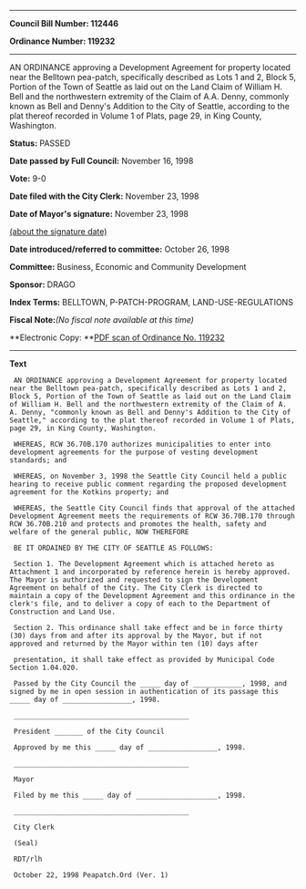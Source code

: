 

********

**Council Bill Number: 112446**
   
**Ordinance Number: 119232**
********

 AN ORDINANCE approving a Development Agreement for property located near the Belltown pea-patch, specifically described as Lots 1 and 2, Block 5, Portion of the Town of Seattle as laid out on the Land Claim of William H. Bell and the northwestern extremity of the Claim of A.A. Denny, commonly known as Bell and Denny's Addition to the City of Seattle, according to the plat thereof recorded in Volume 1 of Plats, page 29, in King County, Washington.

**Status:** PASSED
   
**Date passed by Full Council:** November 16, 1998
   
**Vote:** 9-0
   
**Date filed with the City Clerk:** November 23, 1998
   
**Date of Mayor's signature:** November 23, 1998
   
[(about the signature date)](/~public/approvaldate.htm)
   
   
   
**Date introduced/referred to committee:** October 26, 1998
   
**Committee:** Business, Economic and Community Development
   
**Sponsor:** DRAGO
   
   
**Index Terms:** BELLTOWN, P-PATCH-PROGRAM, LAND-USE-REGULATIONS

**Fiscal Note:**_(No fiscal note available at this time)_

**Electronic Copy: **[PDF scan of Ordinance No. 119232](/~archives/Ordinances/Ord_119232.pdf)

********

**Text**
   
```
 AN ORDINANCE approving a Development Agreement for property located near the Belltown pea-patch, specifically described as Lots 1 and 2, Block 5, Portion of the Town of Seattle as laid out on the Land Claim of William H. Bell and the northwestern extremity of the Claim of A. A. Denny, "commonly known as Bell and Denny's Addition to the City of Seattle," according to the plat thereof recorded in Volume 1 of Plats, page 29, in King County, Washington.

 WHEREAS, RCW 36.70B.170 authorizes municipalities to enter into development agreements for the purpose of vesting development standards; and

 WHEREAS, on November 3, 1998 the Seattle City Council held a public hearing to receive public comment regarding the proposed development agreement for the Kotkins property; and

 WHEREAS, the Seattle City Council finds that approval of the attached Development Agreement meets the requirements of RCW 36.70B.170 through RCW 36.70B.210 and protects and promotes the health, safety and welfare of the general public, NOW THEREFORE

 BE IT ORDAINED BY THE CITY OF SEATTLE AS FOLLOWS:

 Section 1. The Development Agreement which is attached hereto as Attachment 1 and incorporated by reference herein is hereby approved. The Mayor is authorized and requested to sign the Development Agreement on behalf of the City. The City Clerk is directed to maintain a copy of the Development Agreement and this ordinance in the clerk's file, and to deliver a copy of each to the Department of Construction and Land Use.

 Section 2. This ordinance shall take effect and be in force thirty (30) days from and after its approval by the Mayor, but if not approved and returned by the Mayor within ten (10) days after

 presentation, it shall take effect as provided by Municipal Code Section 1.04.020.

 Passed by the City Council the _____ day of ____________, 1998, and signed by me in open session in authentication of its passage this _____ day of _________________, 1998.

 ___________________________________________

 President _______ of the City Council

 Approved by me this _____ day of _________________, 1998.

 ___________________________________________

 Mayor

 Filed by me this _____ day of ____________________, 1998.

 ___________________________________________

 City Clerk

 (Seal)

 RDT/rlh

 October 22, 1998 Peapatch.Ord (Ver. 1)

```
